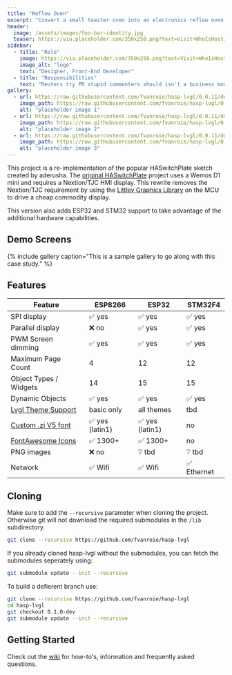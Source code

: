 ```yaml
---
title: "Reflow Oven"
excerpt: "Convert a small toaster oven into an electronics reflow oven."
header:
  image: /assets/images/foo-bar-identity.jpg
  teaser: https://via.placeholder.com/350x250.png?text=Visit+WhoIsHostingThis.com+Buyers+Guide
sidebar:
  - title: "Role"
    image: https://via.placeholder.com/350x250.png?text=Visit+WhoIsHostingThis.com+Buyers+Guide
    image_alt: "logo"
    text: "Designer, Front-End Developer"
  - title: "Responsibilities"
    text: "Reuters try PR stupid commenters should isn't a business model"
gallery:
  - url: https://raw.githubusercontent.com/fvanroie/hasp-lvgl/0.0.11/docs/img/sliders.png
    image_path: https://raw.githubusercontent.com/fvanroie/hasp-lvgl/0.0.11/docs/img/sliders.png
    alt: "placeholder image 1"
  - url: https://raw.githubusercontent.com/fvanroie/hasp-lvgl/0.0.11/docs/img/buttons.png
    image_path: https://raw.githubusercontent.com/fvanroie/hasp-lvgl/0.0.11/docs/img/buttons.png
    alt: "placeholder image 2"
  - url: https://raw.githubusercontent.com/fvanroie/hasp-lvgl/0.0.11/docs/img/mediaplayer.png
    image_path: https://raw.githubusercontent.com/fvanroie/hasp-lvgl/0.0.11/docs/img/mediaplayer.png
    alt: "placeholder image 3"
---
```


This project is a re-implementation of the popular HASwitchPlate sketch created by aderusha.
The [original HASwitchPlate][1] project uses a Wemos D1 mini and requires a Nextion/TJC HMI display.
This rewrite removes the Nextion/TJC requirement by using the [Littlev Graphics Library][2] on the MCU to drive a cheap commodity display.

This version also adds ESP32 and STM32 support to take advantage of the additional hardware capabilities.


## Demo Screens
{% include gallery caption="This is a sample gallery to go along with this case study." %}

## Features

| Feature                 | ESP8266 | ESP32   | STM32F4
|-------------------------|---------|---------|----------
| SPI display             | :white_check_mark: yes | :white_check_mark: yes | :white_check_mark: yes
| Parallel display        | :x: no | :white_check_mark: yes | :white_check_mark: yes
| PWM Screen dimming      | :white_check_mark: yes | :white_check_mark: yes | :white_check_mark: yes
| Maximum Page Count      | 4       | 12 | 12
| Object Types / Widgets  | 14      | 15 | 15
| Dynamic Objects         | :white_check_mark: yes | :white_check_mark: yes | :white_check_mark: yes
| [Lvgl Theme Support][3] | basic only | all themes | tbd
| [Custom .zi V5 font][4] | :white_check_mark: yes (latin1) | :white_check_mark: yes (latin1) | no
| [FontAwesome Icons][5]  | :white_check_mark: 1300+ | :white_check_mark: 1300+ | no
| PNG images              | :x: no | :grey_question: tbd | :grey_question: tbd 
| Network                 | :white_check_mark: Wifi | :white_check_mark: Wifi | :white_check_mark: Ethernet

## Cloning

Make sure to add the `--recursive` parameter when cloning the project. Otherwise git will not download the required submodules in the `/lib` subdirectory.

```bash
git clone --recursive https://github.com/fvanroie/hasp-lvgl
```

If you already cloned hasp-lvgl without the submodules, you can fetch the submodules seperately using:

```bash
git submodule update --init --recursive
```

To build a defierent branch use:

```bash
git clone --recursive https://github.com/fvanroie/hasp-lvgl
cd hasp-lvgl
git checkout 0.1.0-dev
git submodule update --init --recursive
```

## Getting Started

Check out the [wiki](https://github.com/fvanroie/hasp-lvgl/wiki) for how-to's, information and frequently asked questions.

[1]: https://github.com/aderusha/HASwitchPlate
[2]: https://github.com/littlevgl/lvgl
[3]: https://littlevgl.com/themes
[4]: https://github.com/fvanroie/HMI-Font-Pack/releases
[5]: https://fontawesome.com/cheatsheet/

